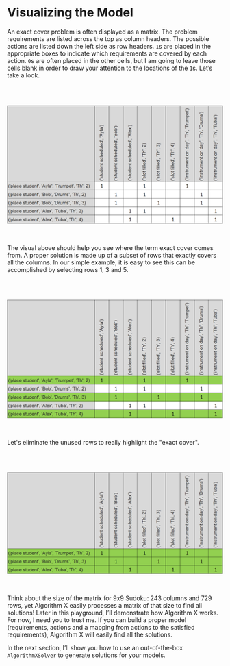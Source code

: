 # Visualizing the Model

An exact cover problem is often displayed as a matrix. The problem requirements are listed across the top as column headers. The possible actions are listed down the left side as row headers. `1`s are placed in the appropriate boxes to indicate which requirements are covered by each action. `0`s are often placed in the other cells, but I am going to leave those cells blank in order to draw your attention to the locations of the `1`s. Let’s take a look.

<BR><BR>

![Mrs. Knuth Model](KnuthModel.png)

<BR>

The visual above should help you see where the term exact cover comes from. A proper solution is made up of a subset of rows that exactly covers all the columns. In our simple example, it is easy to see this can be accomplished by selecting rows 1, 3 and 5.

<BR><BR>

![Mrs. Knuth Solution](KnuthSolution1.png)

<BR>

Let's eliminate the unused rows to really highlight the "exact cover".

<BR><BR>

![Mrs. Knuth Solution Rows](KnuthSolution2.png)

<BR>

Think about the size of the matrix for 9x9 Sudoku: 243 columns and 729 rows, yet Algorithm X easily processes a matrix of that size to find all solutions! Later in this playground, I’ll demonstrate how Algorithm X works. For now, I need you to trust me. If you can build a proper model (requirements, actions and a mapping from actions to the satisfied requirements), Algorithm X will easily find all the solutions.

In the next section, I’ll show you how to use an out-of-the-box `AlgorithmXSolver` to generate solutions for your models.
